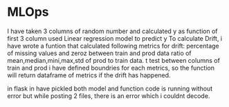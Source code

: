 # MLOps

I have taken 3 columns of random number and calculated y as function of first 3 column
used Linear regression model to predict y
 To calculate Drift, i have wrote a funtion that calculated following metrics for drift:
 percentage of missing values and zeroz between train and prod data
 ratio of mean,median,mini,max,std of prod to train data. 
 t test between columns of train and prod
 i have defined boundries for each metrics, so the function will return dataframe of metrics if the drift has happened.
 
 in flask in have pickled both model and function
 code is running without error
 but while posting 2 files, there is an error which i couldnt decode.
